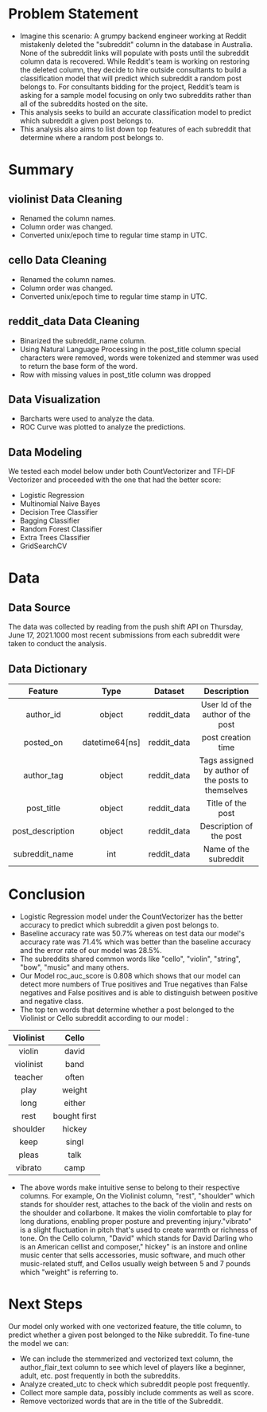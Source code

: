 # **Problem Statement**

* Imagine this scenario: A grumpy backend engineer working at Reddit mistakenly deleted the "subreddit" column in the database in Australia. None of the subreddit links will populate with posts until the subreddit column data is recovered. While Reddit's team is working on restoring the deleted column, they decide to hire outside consultants to build a classification model that will predict which subreddit a random post belongs to. For consultants bidding for the project, Reddit’s team is asking for a sample model focusing on only two subreddits rather than all of the subreddits hosted on the site.
* This analysis seeks to build  an accurate classification model to predict which subreddit a given post belongs to.
* This analysis also aims to list down top features of each subreddit that determine where a random post belongs to.

# **Summary**

## violinist Data Cleaning 
* Renamed the column names.
* Column order was changed.
* Converted unix/epoch time to regular time stamp in UTC.

## cello Data Cleaning 
* Renamed the column names.
* Column order was changed.
* Converted unix/epoch time to regular time stamp in UTC.

## reddit_data Data Cleaning 
* Binarized the subreddit_name column.
* Using Natural Language Processing in the post_title column special characters were removed, words were tokenized and stemmer was used to return the base form of the word.
* Row with missing values in post_title column was dropped

## **Data Visualization**

* Barcharts were used to analyze the data.
* ROC Curve was plotted to analyze the predictions.

## **Data Modeling**
We tested each model below under both CountVectorizer and TFI-DF Vectorizer and proceeded with the one that had the better score:
* Logistic Regression
* Multinomial Naive Bayes
* Decision Tree Classifier
* Bagging Classifier
* Random Forest Classifier
* Extra Trees Classifier
* GridSearchCV

# **Data**

## **Data Source**
The data was collected by reading from the push shift API on Thursday, June 17, 2021.1000 most recent submissions from each subreddit were taken to conduct the analysis.

## **Data Dictionary**

|      Feature     |       Type      |   Dataset   |                      Description                      |
|:----------------:|:---------------:|:-----------:|:-----------------------------------------------------:|
|     author_id    |      object     | reddit_data |          User Id of the author   of the post          |
|     posted_on    | datetime64[ns]  | reddit_data |                   post creation time                  |
|     author_tag   |      object     | reddit_data | Tags assigned by   author of the posts to themselves  |
|    post_title    |      object     | reddit_data |                   Title of the post                   |
| post_description |      object     | reddit_data |               Description of the   post               |
|  subreddit_name  |       int       | reddit_data |                 Name of the subreddit                 |

# **Conclusion**

* Logistic Regression model under the CountVectorizer has the better accuracy to predict which subreddit a given post belongs to.
* Baseline accuracy rate was 50.7% whereas on test data our model's accuracy rate was 71.4%  which was better than the baseline accuracy and  the error rate of our model was 28.5%.
* The subreddits shared common words like "cello", "violin", "string", "bow", "music" and many others.
* Our Model roc_auc_score is 0.808 which shows that our model can detect more numbers of True positives and True negatives than False negatives and False positives and is able to distinguish between positive and negative class.
* The top ten words that determine whether a post belonged to the Violinist or Cello subreddit according to our model  :

| Violinist 	|      Cello   	|
|:---------:	|:------------:	|
|   violin  	|     david    	|
| violinist 	|     band     	|
|  teacher  	|     often    	|
|    play   	|    weight    	|
|    long   	|    either    	|
|    rest   	| bought first 	|
|  shoulder 	|    hickey    	|
|    keep   	|     singl    	|
|   pleas   	|     talk     	|
|  vibrato  	|     camp     	| 

* The above words make intuitive sense to belong to their respective columns. For example, On the Violinist column, "rest", "shoulder" which stands for shoulder rest, attaches to the back of the violin and rests on the shoulder and collarbone. It makes the violin comfortable to play for long durations, enabling proper posture and preventing injury."vibrato" is a slight fluctuation in pitch that's used to create warmth or richness of tone. On the Cello column, "David" which stands for David Darling who is an American cellist and composer," hickey" is an instore and online music center that sells accessories, music software, and much other music-related stuff, and Cellos usually weigh between 5 and 7 pounds which "weight" is referring to.

# **Next Steps**
 Our model only worked with one vectorized feature, the title column, to predict whether a given post belonged to the Nike subreddit. To fine-tune the model we can:
* We can include the stemmerized and vectorized text column, the author_flair_text column to see which level of players like a beginner, adult, etc. post frequently in both the subreddits.
* Analyze created_utc to check which subreddit people post frequently.
* Collect more sample data, possibly include comments as well as score.
* Remove vectorized words that are in the title of the Subreddit.





